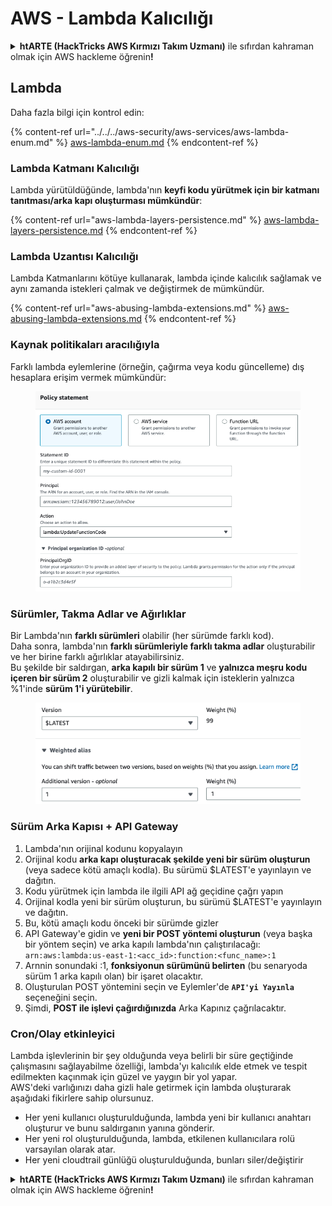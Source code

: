 # AWS - Lambda Kalıcılığı

<details>

<summary><strong>htARTE (HackTricks AWS Kırmızı Takım Uzmanı)</strong> ile sıfırdan kahraman olmak için AWS hackleme öğrenin<strong>!</strong></summary>

HackTricks'i desteklemenin diğer yolları:

* Şirketinizi HackTricks'te **reklamını görmek** veya HackTricks'i **PDF olarak indirmek** için [**ABONELİK PLANLARINI**](https://github.com/sponsors/carlospolop) kontrol edin!
* [**Resmi PEASS & HackTricks ürünlerini**](https://peass.creator-spring.com) edinin
* Özel [**NFT'lerden**](https://opensea.io/collection/the-peass-family) oluşan koleksiyonumuz [**The PEASS Family**](https://opensea.io/collection/the-peass-family)'yi keşfedin
* 💬 [**Discord grubuna**](https://discord.gg/hRep4RUj7f) veya [**telegram grubuna**](https://t.me/peass) katılın veya **Twitter** 🐦 [**@hacktricks_live**](https://twitter.com/hacktricks_live)'i takip edin.
* Hacking hilelerinizi [**HackTricks**](https://github.com/carlospolop/hacktricks) ve [**HackTricks Cloud**](https://github.com/carlospolop/hacktricks-cloud) github depolarına PR göndererek paylaşın.

</details>

## Lambda

Daha fazla bilgi için kontrol edin:

{% content-ref url="../../../aws-security/aws-services/aws-lambda-enum.md" %}
[aws-lambda-enum.md](../../../aws-security/aws-services/aws-lambda-enum.md)
{% endcontent-ref %}

### Lambda Katmanı Kalıcılığı

Lambda yürütüldüğünde, lambda'nın **keyfi kodu yürütmek için bir katmanı tanıtması/arka kapı oluşturması mümkündür**:

{% content-ref url="aws-lambda-layers-persistence.md" %}
[aws-lambda-layers-persistence.md](aws-lambda-layers-persistence.md)
{% endcontent-ref %}

### Lambda Uzantısı Kalıcılığı

Lambda Katmanlarını kötüye kullanarak, lambda içinde kalıcılık sağlamak ve aynı zamanda istekleri çalmak ve değiştirmek de mümkündür.

{% content-ref url="aws-abusing-lambda-extensions.md" %}
[aws-abusing-lambda-extensions.md](aws-abusing-lambda-extensions.md)
{% endcontent-ref %}

### Kaynak politikaları aracılığıyla

Farklı lambda eylemlerine (örneğin, çağırma veya kodu güncelleme) dış hesaplara erişim vermek mümkündür:

<figure><img src="../../../../.gitbook/assets/image (2) (1) (2) (2).png" alt=""><figcaption></figcaption></figure>

### Sürümler, Takma Adlar ve Ağırlıklar

Bir Lambda'nın **farklı sürümleri** olabilir (her sürümde farklı kod).\
Daha sonra, lambda'nın **farklı sürümleriyle farklı takma adlar** oluşturabilir ve her birine farklı ağırlıklar atayabilirsiniz.\
Bu şekilde bir saldırgan, **arka kapılı bir sürüm 1** ve **yalnızca meşru kodu içeren bir sürüm 2** oluşturabilir ve gizli kalmak için isteklerin yalnızca %1'inde **sürüm 1'i yürütebilir**.

<figure><img src="../../../../.gitbook/assets/image (2) (2).png" alt=""><figcaption></figcaption></figure>

### Sürüm Arka Kapısı + API Gateway

1. Lambda'nın orijinal kodunu kopyalayın
2. Orijinal kodu **arka kapı oluşturacak şekilde yeni bir sürüm oluşturun** (veya sadece kötü amaçlı kodla). Bu sürümü $LATEST'e yayınlayın ve dağıtın.
1. Kodu yürütmek için lambda ile ilgili API ağ geçidine çağrı yapın
3. Orijinal kodla yeni bir sürüm oluşturun, bu sürümü $LATEST'e yayınlayın ve dağıtın.
1. Bu, kötü amaçlı kodu önceki bir sürümde gizler
4. API Gateway'e gidin ve **yeni bir POST yöntemi oluşturun** (veya başka bir yöntem seçin) ve arka kapılı lambda'nın çalıştırılacağı: `arn:aws:lambda:us-east-1:<acc_id>:function:<func_name>:1`
1. Arnnin sonundaki :1, **fonksiyonun sürümünü belirten** (bu senaryoda sürüm 1 arka kapılı olan) bir işaret olacaktır.
5. Oluşturulan POST yöntemini seçin ve Eylemler'de **`API'yi Yayınla`** seçeneğini seçin.
6. Şimdi, **POST ile işlevi çağırdığınızda** Arka Kapınız çağrılacaktır.

### Cron/Olay etkinleyici

Lambda işlevlerinin bir şey olduğunda veya belirli bir süre geçtiğinde çalışmasını sağlayabilme özelliği, lambda'yı kalıcılık elde etmek ve tespit edilmekten kaçınmak için güzel ve yaygın bir yol yapar.\
AWS'deki varlığınızı daha gizli hale getirmek için lambda oluşturarak aşağıdaki fikirlere sahip olursunuz.

* Her yeni kullanıcı oluşturulduğunda, lambda yeni bir kullanıcı anahtarı oluşturur ve bunu saldırganın yanına gönderir.
* Her yeni rol oluşturulduğunda, lambda, etkilenen kullanıcılara rolü varsayılan olarak atar.
* Her yeni cloudtrail günlüğü oluşturulduğunda, bunları siler/değiştirir

<details>

<summary><strong>htARTE (HackTricks AWS Kırmızı Takım Uzmanı)</strong> ile sıfırdan kahraman olmak için AWS hackleme öğrenin<strong>!</strong></summary>

HackTricks'i desteklemenin diğer yolları:

* Şirketinizi HackTricks'te **reklamını görmek** veya HackTricks'i **PDF olarak indirmek** için [**ABONELİK PLANLARINI**](https://github.com/sponsors/carlospolop) kontrol edin!
* [**Resmi PEASS & HackTricks ürünlerini**](https://peass.creator-spring.com) edinin
* Özel [**NFT'lerden**](https://opensea.io/collection/the-peass-family) oluşan koleksiyonumuz [**The PEASS Family**](https://opensea.io/collection/the-peass-family)'yi keşfedin
* 💬 [**Discord grubuna**](https://discord.gg/hRep4RUj7f) veya [**telegram grubuna**](https://t.me/peass) katılın veya **Twitter** 🐦 [**@hacktricks_live**](https://twitter.com/hacktricks_live)'i takip edin.
* Hacking hilelerinizi [**HackTricks**](https://github.com/carlospolop/hacktricks) ve [**HackTricks Cloud**](https://github.com/carlospolop/hacktricks-cloud) github depolarına PR göndererek paylaşın.

</details>
